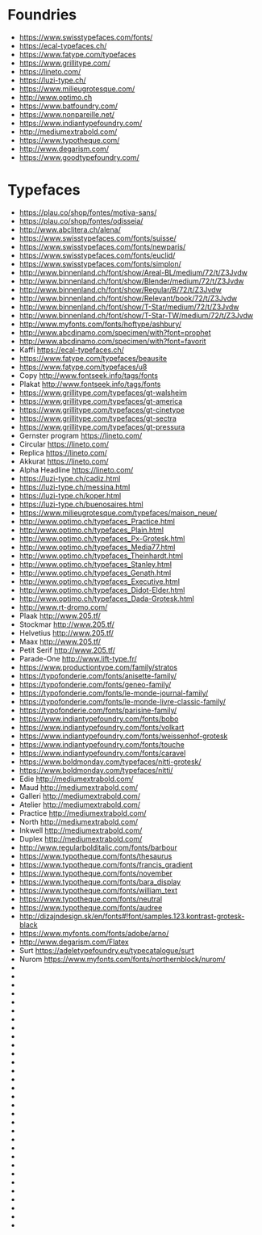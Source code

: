 # Foundries
* https://www.swisstypefaces.com/fonts/
* https://ecal-typefaces.ch/
* https://www.fatype.com/typefaces
* https://www.grillitype.com/
* https://lineto.com/
* https://luzi-type.ch/
* https://www.milieugrotesque.com/
* http://www.optimo.ch
* https://www.batfoundry.com/
* https://www.nonpareille.net/
* https://www.indiantypefoundry.com/
* http://mediumextrabold.com/
* https://www.typotheque.com/
* http://www.degarism.com/
* https://www.goodtypefoundry.com/

# Typefaces
* https://plau.co/shop/fontes/motiva-sans/
* https://plau.co/shop/fontes/odisseia/
* http://www.abclitera.ch/alena/
* https://www.swisstypefaces.com/fonts/suisse/
* https://www.swisstypefaces.com/fonts/newparis/
* https://www.swisstypefaces.com/fonts/euclid/
* https://www.swisstypefaces.com/fonts/simplon/
* http://www.binnenland.ch/font/show/Areal-BL/medium/72/t/Z3Jvdw
* http://www.binnenland.ch/font/show/Blender/medium/72/t/Z3Jvdw
* http://www.binnenland.ch/font/show/Regular/B/72/t/Z3Jvdw
* http://www.binnenland.ch/font/show/Relevant/book/72/t/Z3Jvdw
* http://www.binnenland.ch/font/show/T-Star/medium/72/t/Z3Jvdw
* http://www.binnenland.ch/font/show/T-Star-TW/medium/72/t/Z3Jvdw
* http://www.myfonts.com/fonts/hoftype/ashbury/
* http://www.abcdinamo.com/specimen/with?font=prophet
* http://www.abcdinamo.com/specimen/with?font=favorit
* Kaffi https://ecal-typefaces.ch/
* https://www.fatype.com/typefaces/beausite
* https://www.fatype.com/typefaces/u8
* Copy http://www.fontseek.info/tags/fonts
* Plakat http://www.fontseek.info/tags/fonts
* https://www.grillitype.com/typefaces/gt-walsheim
* https://www.grillitype.com/typefaces/gt-america
* https://www.grillitype.com/typefaces/gt-cinetype
* https://www.grillitype.com/typefaces/gt-sectra
* https://www.grillitype.com/typefaces/gt-pressura
* Gernster program https://lineto.com/
* Circular https://lineto.com/
* Replica https://lineto.com/
* Akkurat https://lineto.com/
* Alpha Headline https://lineto.com/
* https://luzi-type.ch/cadiz.html
* https://luzi-type.ch/messina.html
* https://luzi-type.ch/koper.html
* https://luzi-type.ch/buenosaires.html
* https://www.milieugrotesque.com/typefaces/maison_neue/
* http://www.optimo.ch/typefaces_Practice.html
* http://www.optimo.ch/typefaces_Plain.html
* http://www.optimo.ch/typefaces_Px-Grotesk.html
* http://www.optimo.ch/typefaces_Media77.html
* http://www.optimo.ch/typefaces_Theinhardt.html
* http://www.optimo.ch/typefaces_Stanley.html
* http://www.optimo.ch/typefaces_Genath.html
* http://www.optimo.ch/typefaces_Executive.html
* http://www.optimo.ch/typefaces_Didot-Elder.html
* http://www.optimo.ch/typefaces_Dada-Grotesk.html
* http://www.rt-dromo.com/
* Plaak http://www.205.tf/
* Stockmar http://www.205.tf/
* Helvetius http://www.205.tf/
* Maax http://www.205.tf/
* Petit Serif http://www.205.tf/
* Parade-One http://www.lift-type.fr/
* https://www.productiontype.com/family/stratos
* https://typofonderie.com/fonts/anisette-family/
* https://typofonderie.com/fonts/geneo-family/
* https://typofonderie.com/fonts/le-monde-journal-family/
* https://typofonderie.com/fonts/le-monde-livre-classic-family/
* https://typofonderie.com/fonts/parisine-family/
* https://www.indiantypefoundry.com/fonts/bobo
* https://www.indiantypefoundry.com/fonts/volkart
* https://www.indiantypefoundry.com/fonts/weissenhof-grotesk
* https://www.indiantypefoundry.com/fonts/touche
* https://www.indiantypefoundry.com/fonts/caravel
* https://www.boldmonday.com/typefaces/nitti-grotesk/
* https://www.boldmonday.com/typefaces/nitti/
* Edie http://mediumextrabold.com/
* Maud http://mediumextrabold.com/
* Galleri http://mediumextrabold.com/
* Atelier http://mediumextrabold.com/
* Practice http://mediumextrabold.com/
* North http://mediumextrabold.com/
* Inkwell http://mediumextrabold.com/
* Duplex http://mediumextrabold.com/
* http://www.regularbolditalic.com/fonts/barbour
* https://www.typotheque.com/fonts/thesaurus
* https://www.typotheque.com/fonts/francis_gradient
* https://www.typotheque.com/fonts/november
* https://www.typotheque.com/fonts/bara_display
* https://www.typotheque.com/fonts/william_text
* https://www.typotheque.com/fonts/neutral
* https://www.typotheque.com/fonts/audree
* http://dizajndesign.sk/en/fonts#!font/samples.123.kontrast-grotesk-black
* https://www.myfonts.com/fonts/adobe/arno/
* http://www.degarism.com/Flatex
* Surt https://adeletypefoundry.eu/typecatalogue/surt
* Nurom https://www.myfonts.com/fonts/northernblock/nurom/
* 
* 
* 
* 
* 
* 
* 
* 
* 
* 
* 
* 
* 
* 
* 
* 
* 
* 
* 
* 
* 
* 
* 
* 
* 
* 
* 
* 
* 
* 
* 

